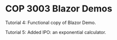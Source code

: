 # COP 3003 Blazor Demos
Tutorial 4: Functional copy of Blazor Demo.

Tutorial 5: Added IPO: an exponential calculator.
